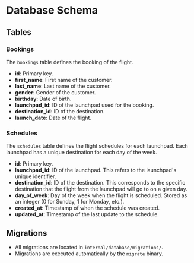 # Database Schema

## Tables

### Bookings
The `bookings` table defines the booking of the flight.
- **id**: Primary key.
- **first_name**: First name of the customer.
- **last_name**: Last name of the customer.
- **gender**: Gender of the customer.
- **birthday**: Date of birth.
- **launchpad_id**: ID of the launchpad used for the booking.
- **destination_id**: ID of the destination.
- **launch_date**: Date of the flight.

### Schedules
The `schedules` table defines the flight schedules for each launchpad.
Each launchpad has a unique destination for each day of the week.

- **id**: Primary key.
- **launchpad_id**: ID of the launchpad. This refers to the launchpad's unique identifier.
- **destination_id**: ID of the destination. This corresponds to the specific destination that the flight from the launchpad will go to on a given day.
- **day_of_week**: Day of the week when the flight is scheduled. Stored as an integer (0 for Sunday, 1 for Monday, etc.).
- **created_at**: Timestamp of when the schedule was created.
- **updated_at**: Timestamp of the last update to the schedule.

## Migrations
- All migrations are located in `internal/database/migrations/`.
- Migrations are executed automatically by the `migrate` binary.
